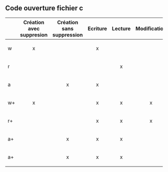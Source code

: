 ## Code ouverture fichier c

||Création avec suppresion|Création sans suppression | Ecriture | Lecture | Modification
|--|--|--|--|--|--|
|w|<p align="center">x</p>||<p align="center">x</p>|||
|r||||<p align="center">x</p>||
|a||<p align="center">x</p>|<p align="center">x</p>|||
|w+|<p align="center">x</p>||<p align="center">x</p>|<p align="center">x</p>|<p align="center">x</p>|
|r+|||<p align="center">x</p>|<p align="center">x</p>|<p align="center">x</p>|
|a+||<p align="center">x</p>|<p align="center">x</p>|<p align="center">x</p>||
|a+||<p align="center">x</p>|<p align="center">x</p>|<p align="center">x</p>||